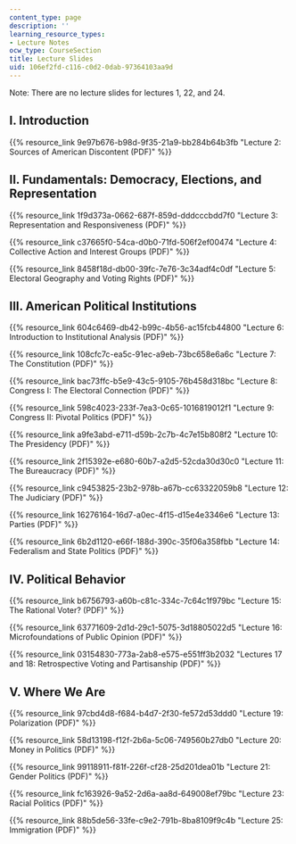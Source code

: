 ```yaml
---
content_type: page
description: ''
learning_resource_types:
- Lecture Notes
ocw_type: CourseSection
title: Lecture Slides
uid: 106ef2fd-c116-c0d2-0dab-97364103aa9d
---
```


Note: There are no lecture slides for lectures 1, 22, and 24.

I. Introduction 
----------------

{{% resource_link 9e97b676-b98d-9f35-21a9-bb284b64b3fb "Lecture 2: Sources of American Discontent (PDF)" %}}

II. Fundamentals: Democracy, Elections, and Representation
----------------------------------------------------------

{{% resource_link 1f9d373a-0662-687f-859d-dddcccbdd7f0 "Lecture 3: Representation and Responsiveness (PDF)" %}}

{{% resource_link c37665f0-54ca-d0b0-71fd-506f2ef00474 "Lecture 4: Collective Action and Interest Groups (PDF)" %}}

{{% resource_link 8458f18d-db00-39fc-7e76-3c34adf4c0df "Lecture 5: Electoral Geography and Voting Rights (PDF)" %}}

III. American Political Institutions
------------------------------------

{{% resource_link 604c6469-db42-b99c-4b56-ac15fcb44800 "Lecture 6: Introduction to Institutional Analysis (PDF)" %}}

{{% resource_link 108cfc7c-ea5c-91ec-a9eb-73bc658e6a6c "Lecture 7: The Constitution (PDF)" %}}

{{% resource_link bac73ffc-b5e9-43c5-9105-76b458d318bc "Lecture 8: Congress I: The Electoral Connection (PDF)" %}}

{{% resource_link 598c4023-233f-7ea3-0c65-1016819012f1 "Lecture 9: Congress II: Pivotal Politics (PDF)" %}}

{{% resource_link a9fe3abd-e711-d59b-2c7b-4c7e15b808f2 "Lecture 10: The Presidency (PDF)" %}}

{{% resource_link 2f15392e-e680-60b7-a2d5-52cda30d30c0 "Lecture 11: The Bureaucracy (PDF)" %}}

{{% resource_link c9453825-23b2-978b-a67b-cc63322059b8 "Lecture 12: The Judiciary (PDF)" %}}

{{% resource_link 16276164-16d7-a0ec-4f15-d15e4e3346e6 "Lecture 13: Parties (PDF)" %}}

{{% resource_link 6b2d1120-e66f-188d-390c-35f06a358fbb "Lecture 14: Federalism and State Politics (PDF)" %}}

IV. Political Behavior
----------------------

{{% resource_link b6756793-a60b-c81c-334c-7c64c1f979bc "Lecture 15: The Rational Voter? (PDF)" %}}

{{% resource_link 63771609-2d1d-29c1-5075-3d18805022d5 "Lecture 16: Microfoundations of Public Opinion (PDF)" %}}

{{% resource_link 03154830-773a-2ab8-e575-e551ff3b2032 "Lectures 17 and 18: Retrospective Voting and Partisanship (PDF)" %}}

V. Where We Are
---------------

{{% resource_link 97cbd4d8-f684-b4d7-2f30-fe572d53ddd0 "Lecture 19: Polarization (PDF)" %}}

{{% resource_link 58d13198-f12f-2b6a-5c06-749560b27db0 "Lecture 20: Money in Politics (PDF)" %}}

{{% resource_link 99118911-f81f-226f-cf28-25d201dea01b "Lecture 21: Gender Politics (PDF)" %}}

{{% resource_link fc163926-9a52-2d6a-aa8d-649008ef79bc "Lecture 23: Racial Politics (PDF)" %}}

{{% resource_link 88b5de56-33fe-c9e2-791b-8ba8109f9c4b "Lecture 25: Immigration (PDF)" %}}